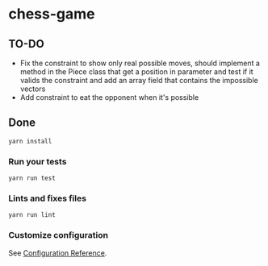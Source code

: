 # chess-game

## TO-DO

- Fix the constraint to show only real possible moves, should implement a method in the Piece class that get a position in parameter and test if it valids the constraint and add an array field that contains the impossible vectors
- Add constraint to eat the opponent when it's possible 

## Done
```
yarn install
```





### Run your tests
```
yarn run test
```

### Lints and fixes files
```
yarn run lint
```

### Customize configuration
See [Configuration Reference](https://cli.vuejs.org/config/).
